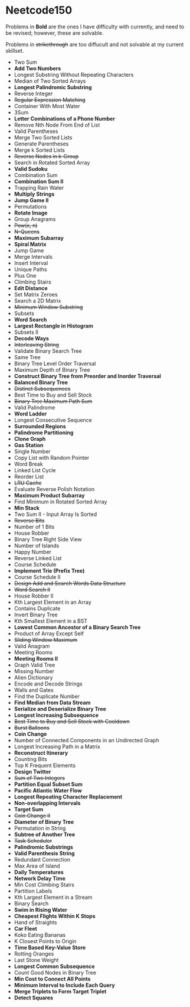 # Neetcode150
Problems in **Bold** are the ones I have difficulty with currently, and need to be revised; however, these are solvable. 

Problems in ~~strikethrough~~ are too diffucult and not solvable at my current skillset. 


- Two Sum
- **Add Two Numbers**
- Longest Substring Without Repeating Characters
- Median of Two Sorted Arrays
- **Longest Palindromic Substring**
- Reverse Integer
- ~~Regular Expression Matching~~
- Container With Most Water
- 3Sum
- **Letter Combinations of a Phone Number**
- Remove Nth Node From End of List
- Valid Parentheses
- Merge Two Sorted Lists
- Generate Parentheses
- Merge k Sorted Lists
- ~~Reverse Nodes in k-Group~~
- Search in Rotated Sorted Array
- **Valid Sudoku**
- Combination Sum
- **Combination Sum II**
- Trapping Rain Water
- **Multiply Strings**
- **Jump Game II**
- Permutations
- **Rotate Image**
- Group Anagrams
- ~~Pow(x, n)~~
- ~~N-Queens~~
- **Maximum Subarray**
- **Spiral Matrix**
- Jump Game
- Merge Intervals
- Insert Interval
- Unique Paths
- Plus One
- Climbing Stairs
- **Edit Distance**
- Set Matrix Zeroes
- Search a 2D Matrix
- ~~Minimum Window Substring~~
- Subsets
- **Word Search**
- **Largest Rectangle in Histogram**
- Subsets II
- **Decode Ways**
- ~~Interleaving String~~
- Validate Binary Search Tree
- Same Tree
- Binary Tree Level Order Traversal
- Maximum Depth of Binary Tree
- **Construct Binary Tree from Preorder and Inorder Traversal**
- **Balanced Binary Tree**
- ~~Distinct Subsequences~~
- Best Time to Buy and Sell Stock
- ~~Binary Tree Maximum Path Sum~~
- Valid Palindrome
- **Word Ladder**
- Longest Consecutive Sequence
- **Surrounded Regions**
- **Palindrome Partitioning**
- **Clone Graph**
- **Gas Station**
- Single Number
- Copy List with Random Pointer
- Word Break
- Linked List Cycle
- Reorder List
- ~~LRU Cache~~
- Evaluate Reverse Polish Notation
- **Maximum Product Subarray**
- Find Minimum in Rotated Sorted Array
- **Min Stack**
- Two Sum II - Input Array Is Sorted
- ~~Reverse Bits~~
- Number of 1 Bits
- House Robber
- Binary Tree Right Side View
- Number of Islands
- Happy Number
- Reverse Linked List
- Course Schedule
- **Implement Trie (Prefix Tree)**
- Course Schedule II
- ~~Design Add and Search Words Data Structure~~
- ~~Word Search II~~
- House Robber II
- Kth Largest Element in an Array
- Contains Duplicate
- Invert Binary Tree
- Kth Smallest Element in a BST
- **Lowest Common Ancestor of a Binary Search Tree**
- Product of Array Except Self
- ~~Sliding Window Maximum~~
- Valid Anagram
- Meeting Rooms
- **Meeting Rooms II**
- Graph Valid Tree
- Missing Number
- Alien Dictionary
- Encode and Decode Strings
- Walls and Gates
- Find the Duplicate Number
- **Find Median from Data Stream**
- **Serialize and Deserialize Binary Tree**
- **Longest Increasing Subsequence**
- ~~Best Time to Buy and Sell Stock with Cooldown~~
- ~~Burst Balloons~~
- **Coin Change**
- Number of Connected Components in an Undirected Graph
- Longest Increasing Path in a Matrix
- **Reconstruct Itinerary**
- Counting Bits
- Top K Frequent Elements
- **Design Twitter**
- ~~Sum of Two Integers~~
- **Partition Equal Subset Sum**
- **Pacific Atlantic Water Flow**
- **Longest Repeating Character Replacement**
- **Non-overlapping Intervals**
- **Target Sum**
- ~~Coin Change II~~
- **Diameter of Binary Tree**
- Permutation in String
- **Subtree of Another Tree**
- ~~Task Scheduler~~
- **Palindromic Substrings**
- **Valid Parenthesis String**
- Redundant Connection
- Max Area of Island
- **Daily Temperatures**
- **Network Delay Time**
- Min Cost Climbing Stairs
- Partition Labels
- Kth Largest Element in a Stream
- Binary Search
- **Swim in Rising Water**
- **Cheapest Flights Within K Stops**
- Hand of Straights
- **Car Fleet**
- Koko Eating Bananas
- K Closest Points to Origin
- **Time Based Key-Value Store**
- Rotting Oranges
- Last Stone Weight
- **Longest Common Subsequence**
- Count Good Nodes in Binary Tree
- **Min Cost to Connect All Points**
- **Minimum Interval to Include Each Query**
- **Merge Triplets to Form Target Triplet**
- **Detect Squares**